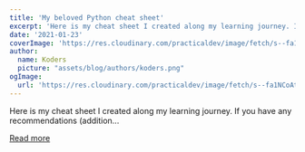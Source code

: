 ```yaml
---
title: 'My beloved Python cheat sheet'
excerpt: 'Here is my cheat sheet I created along my learning journey. If you have any recommendations (addition...'
date: '2021-01-23'
coverImage: 'https://res.cloudinary.com/practicaldev/image/fetch/s--fa1NCoAt--/c_imagga_scale,f_auto,fl_progressive,h_420,q_auto,w_1000/https://dev-to-uploads.s3.amazonaws.com/i/83ga7st8206e1vc2x2en.jpg'
author:
  name: Koders
  picture: "assets/blog/authors/koders.png"
ogImage:
  url: 'https://res.cloudinary.com/practicaldev/image/fetch/s--fa1NCoAt--/c_imagga_scale,f_auto,fl_progressive,h_420,q_auto,w_1000/https://dev-to-uploads.s3.amazonaws.com/i/83ga7st8206e1vc2x2en.jpg'
---
```


Here is my cheat sheet I created along my learning journey. If you have any recommendations (addition...

[Read more](https://dev.to/rickavmaniac/my-beloved-python-cheat-sheet-4kpk)
